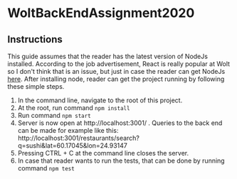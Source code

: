 # WoltBackEndAssignment2020

## Instructions
This guide assumes that the reader has the latest version of NodeJs installed. According to the job advertisement, React is really popular at Wolt so I don't think that is an issue, but just in case the reader can get NodeJs [here](https://nodejs.org/en/). After installing node, reader can get the project running by following these simple steps.

1. In the command line, navigate to the root of this project.
2. At the root, run command `npm install`
3. Run command `npm start`
4. Server is now open at http://localhost:3001/ . Queries to the back end can be made for example like this:
http://localhost:3001/restaurants/search?q=sushi&lat=60.17045&lon=24.93147
5. Pressing CTRL + C at the command line closes the server.
6. In case that reader wants to run the tests, that can be done by running command `npm test`



